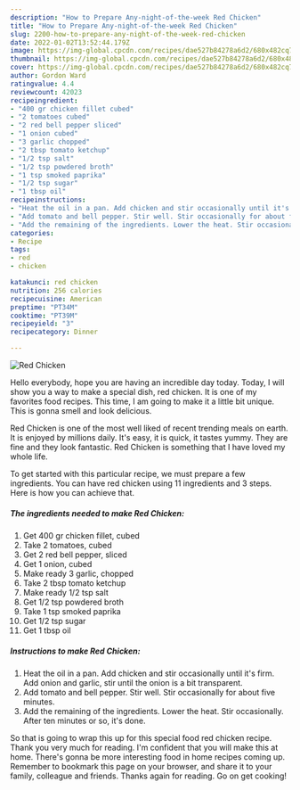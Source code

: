 ```yaml
---
description: "How to Prepare Any-night-of-the-week Red Chicken"
title: "How to Prepare Any-night-of-the-week Red Chicken"
slug: 2200-how-to-prepare-any-night-of-the-week-red-chicken
date: 2022-01-02T13:52:44.179Z
image: https://img-global.cpcdn.com/recipes/dae527b84278a6d2/680x482cq70/red-chicken-recipe-main-photo.jpg
thumbnail: https://img-global.cpcdn.com/recipes/dae527b84278a6d2/680x482cq70/red-chicken-recipe-main-photo.jpg
cover: https://img-global.cpcdn.com/recipes/dae527b84278a6d2/680x482cq70/red-chicken-recipe-main-photo.jpg
author: Gordon Ward
ratingvalue: 4.4
reviewcount: 42023
recipeingredient:
- "400 gr chicken fillet cubed"
- "2 tomatoes cubed"
- "2 red bell pepper sliced"
- "1 onion cubed"
- "3 garlic chopped"
- "2 tbsp tomato ketchup"
- "1/2 tsp salt"
- "1/2 tsp powdered broth"
- "1 tsp smoked paprika"
- "1/2 tsp sugar"
- "1 tbsp oil"
recipeinstructions:
- "Heat the oil in a pan. Add chicken and stir occasionally until it's firm. Add onion and garlic, stir until the onion is a bit transparent."
- "Add tomato and bell pepper. Stir well. Stir occasionally for about five minutes."
- "Add the remaining of the ingredients. Lower the heat. Stir occasionally. After ten minutes or so, it's done."
categories:
- Recipe
tags:
- red
- chicken

katakunci: red chicken 
nutrition: 256 calories
recipecuisine: American
preptime: "PT34M"
cooktime: "PT39M"
recipeyield: "3"
recipecategory: Dinner

---
```



![Red Chicken](https://img-global.cpcdn.com/recipes/dae527b84278a6d2/680x482cq70/red-chicken-recipe-main-photo.jpg)

Hello everybody, hope you are having an incredible day today. Today, I will show you a way to make a special dish, red chicken. It is one of my favorites food recipes. This time, I am going to make it a little bit unique. This is gonna smell and look delicious.



Red Chicken is one of the most well liked of recent trending meals on earth. It is enjoyed by millions daily. It's easy, it is quick, it tastes yummy. They are fine and they look fantastic. Red Chicken is something that I have loved my whole life.


To get started with this particular recipe, we must prepare a few ingredients. You can have red chicken using 11 ingredients and 3 steps. Here is how you can achieve that.

<!--inarticleads1-->

##### The ingredients needed to make Red Chicken:

1. Get 400 gr chicken fillet, cubed
1. Take 2 tomatoes, cubed
1. Get 2 red bell pepper, sliced
1. Get 1 onion, cubed
1. Make ready 3 garlic, chopped
1. Take 2 tbsp tomato ketchup
1. Make ready 1/2 tsp salt
1. Get 1/2 tsp powdered broth
1. Take 1 tsp smoked paprika
1. Get 1/2 tsp sugar
1. Get 1 tbsp oil




<!--inarticleads2-->

##### Instructions to make Red Chicken:

1. Heat the oil in a pan. Add chicken and stir occasionally until it's firm. Add onion and garlic, stir until the onion is a bit transparent.
1. Add tomato and bell pepper. Stir well. Stir occasionally for about five minutes.
1. Add the remaining of the ingredients. Lower the heat. Stir occasionally. After ten minutes or so, it's done.




So that is going to wrap this up for this special food red chicken recipe. Thank you very much for reading. I'm confident that you will make this at home. There's gonna be more interesting food in home recipes coming up. Remember to bookmark this page on your browser, and share it to your family, colleague and friends. Thanks again for reading. Go on get cooking!

